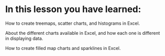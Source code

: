 # In this lesson you have learned:

How to create treemaps, scatter charts, and histograms in Excel.

About the different charts available in Excel, and how each one is different in displaying data.

How to create filled map charts and sparklines in Excel.